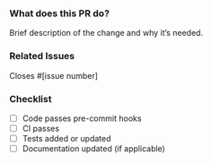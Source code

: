 ### What does this PR do?

Brief description of the change and why it’s needed.

### Related Issues

Closes #[issue number]

### Checklist

- [ ] Code passes pre-commit hooks
- [ ] CI passes
- [ ] Tests added or updated
- [ ] Documentation updated (if applicable)
